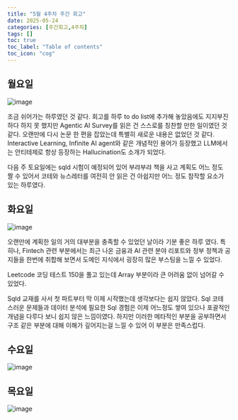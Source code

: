 ```yaml
---
title: "5월 4주차 주간 회고"
date: 2025-05-24
categories: [주간회고,4주차]
tags: []
toc: true
toc_label: "Table of contents"
toc_icon: "cog"
---
```


## 월요일
![image](https://github.com/user-attachments/assets/703f0bd8-d33e-4600-a326-31cbbfa49fb6)

조금 쉬어가는 하루였던 것 같다. 회고를 하루 to do list에 추가해 놓았음에도 지지부진 하다 하지 못 했지만 Agentic AI Survey를 읽은 건 스스로를 칭찬할 만한 일이였던 것 같다. 오랜만에 다시 논문 한 편을 잡았는데 특별히 새로운 내용은 없었던 것 같다. Interactive Learning, Infinite AI agent와 같은 개념적인 용어가 등장했고 LLM에서는 안티테제로 항상 등장하는 Hallucination도 소개가 되었다. 

다음 주 토요일에는 sqld 시험이 예정되어 있어 부랴부랴 책을 사고 계획도 어느 정도 짤 수 있어서 코테와 뉴스레터를 여전히 안 읽은 건 아쉽지만 어느 정도 참작할 요소가 있는 하루였다.

## 화요일
![image](https://github.com/user-attachments/assets/e6648f8b-2ea6-4a05-92f0-fcab6b6eb762)

오랜만에 계획한 일의 거의 대부분을 충족할 수 있었던 날이라 기분 좋은 하루 였다. 특히나, Fintech 관련 부분에서는 최근 나온 금융과 AI 관련 분야 리포트와 정부 정책과 공지들을 한번에 취합해 보면서 도메인 지식에서 굉장히 많은 부스팅을 느낄 수 있었다. 

Leetcode 코딩 테스트 150을 풀고 있는데 Array 부분이라 큰 어려움 없이 넘어갈 수 있었다. 

Sqld 교재를 사서 첫 파트부터 막 이제 시작했는데 생각보다는 쉽지 않았다. Sql 코테 스러운 문제들과 데이터 분석에 필요한 Sql 경험은 이제 어느정도 쌓여 있으나 포괄적인 개념을 다루다 보니 쉽지 않은 느낌이였다. 하지만 이러한 메타적인 부분을 공부하면서 구조 같은 부분에 대해 이해가 깊어지는걸 느낄 수 있어 이 부분은 만족스럽다.

## 수요일
![image](https://github.com/user-attachments/assets/e454e809-7cba-49ab-bddf-cd4bc1edb0ee)

## 목요일
![image](https://github.com/user-attachments/assets/de212fe7-eb4e-46f2-9d46-9c63f55c57b2)
